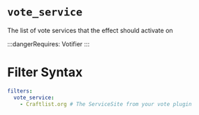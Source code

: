 # `vote_service`

The list of vote services that the effect should activate on


:::dangerRequires:
Votifier
:::

# Filter Syntax
```yaml
filters:
  vote_service:
    - Craftlist.org # The ServiceSite from your vote plugin
```
